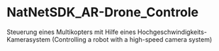 # NatNetSDK_AR-Drone_Controle
Steuerung eines Multikopters mit Hilfe eines Hochgeschwindigkeits-Kamerasystem (Controlling a robot with a high-speed camera system)
